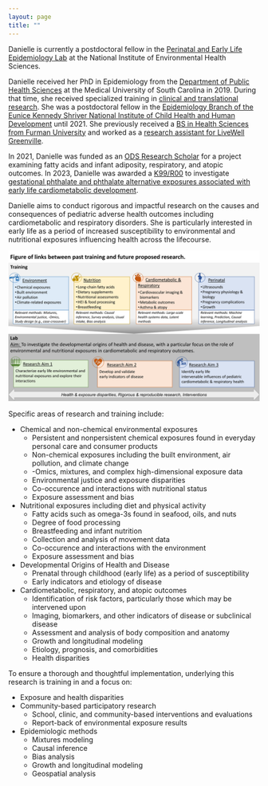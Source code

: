 ```yaml
---
layout: page
title: ""
---
```


Danielle is currently a postdoctoral fellow in the [Perinatal and Early Life Epidemiology Lab](https://www.niehs.nih.gov/research/atniehs/labs/epi/pi/perinatal/staff/index.cfm) at the National Institute of Environmental Health Sciences.

Danielle received her PhD in Epidemiology from the [Department of Public Health Sciences](https://medicine.musc.edu/departments/phs/about) at the Medical University of South Carolina in 2019. During that time, she received specialized training in [clinical and translational research](https://research.musc.edu/resources/sctr/funding-opportunities/training-program). She was a postdoctoral fellow in the [Epidemiology Branch of the Eunice Kennedy Shriver National Institute of Child Health and Human Development](https://www.nichd.nih.gov/about/org/dir/dph/officebranch/eb) until 2021. She previously received a [BS in Health Sciences from Furman University](https://www.furman.edu/academics/health-sciences/program-overview/health-sciences-bs/) and worked as a [research assistant for LiveWell Greenville](https://livewellgreenville.org/).

In 2021, Danielle was funded as an [ODS Research Scholar](https://ods.od.nih.gov/Research/Scholars.aspx) for a project examining fatty acids and infant adiposity, respiratory, and atopic outcomes. In 2023, Danielle was awarded a [K99/R00](https://grants.nih.gov/grants/guide/pa-files/PA-20-188.html) to investigate [gestational phthalate and phthalate alternative exposures associated with early life cardiometabolic development](https://factor.niehs.nih.gov/2023/7/beyond-the-bench/pathway-to-independence-awards).

Danielle aims to conduct rigorous and impactful research on the causes and consequences of pediatric adverse health outcomes including cardiometabolic and respiratory disorders. She is particularly interested in early life as a period of increased susceptibility to environmental and nutritional exposures influencing health across the lifecourse.





![Figure of link between prior training and future research](https://github.com/simplydani99/simplydani99.github.io/blob/bcb8280193530d2c7e16829eee1ec5e7fcc5b68f/docs/assets/images/careerfig.png)





Specific areas of research and training include:
- Chemical and non-chemical environmental exposures
   * Persistent and nonpersistent chemical exposures found in everyday personal care and consumer products
   * Non-chemical exposures including the built environment, air pollution, and climate change
   * -Omics, mixtures, and complex high-dimensional exposure data
   * Environmental justice and exposure disparities
   * Co-occurence and interactions with nutritional status
   * Exposure assessment and bias
- Nutritional exposures including diet and physical activity
   * Fatty acids such as omega-3s found in seafood, oils, and nuts
   * Degree of food processing
   * Breastfeeding and infant nutrition
   * Collection and analysis of movement data
   * Co-occurence and interactions with the environment
   * Exposure assessment and bias
- Developmental Origins of Health and Disease
   * Prenatal through childhood (early life) as a period of susceptibility
   * Early indicators and etiology of disease
- Cardiometabolic, respiratory, and atopic outcomes 
   * Identification of risk factors, particularly those which may be intervened upon 
   * Imaging, biomarkers, and other indicators of disease or subclinical disease
   * Assessment and analysis of body composition and anatomy
   * Growth and longitudinal modeling
   * Etiology, prognosis, and comorbidities
   * Health disparities

To ensure a thorough and thoughtful implementation, underlying this research is training in and a focus on:
- Exposure and health disparities
- Community-based participatory research
  * School, clinic, and community-based interventions and evaluations
  * Report-back of environmental exposure results
- Epidemiologic methods
   * Mixtures modeling
   * Causal inference
   * Bias analysis
   * Growth and longitudinal modeling
   * Geospatial analysis
